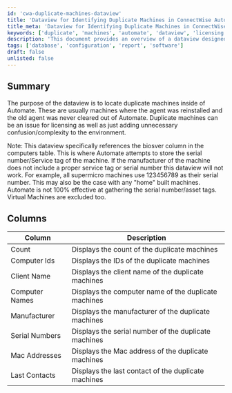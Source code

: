 ```yaml
---
id: 'cwa-duplicate-machines-dataview'
title: 'Dataview for Identifying Duplicate Machines in ConnectWise Automate'
title_meta: 'Dataview for Identifying Duplicate Machines in ConnectWise Automate'
keywords: ['duplicate', 'machines', 'automate', 'dataview', 'licensing']
description: 'This document provides an overview of a dataview designed to locate duplicate machines within ConnectWise Automate. It explains the importance of identifying duplicates, particularly in relation to licensing issues, and outlines the limitations regarding serial number retrieval from various manufacturers.'
tags: ['database', 'configuration', 'report', 'software']
draft: false
unlisted: false
---
```

## Summary

The purpose of the dataview is to locate duplicate machines inside of Automate. These are usually machines where the agent was reinstalled and the old agent was never cleared out of Automate. Duplicate machines can be an issue for licensing as well as just adding unnecessary confusion/complexity to the environment.

Note: This dataview specifically references the biosver column in the computers table. This is where Automate attempts to store the serial number/Service tag of the machine. If the manufacturer of the machine does not include a proper service tag or serial number this dataview will not work. For example, all supermicro machines use 123456789 as their serial number. This may also be the case with any "home" built machines. Automate is not 100% effective at gathering the serial number/asset tags. Virtual Machines are excluded too.

## Columns

| Column           | Description                                         |
|------------------|-----------------------------------------------------|
| Count            | Displays the count of the duplicate machines        |
| Computer Ids     | Displays the IDs of the duplicate machines          |
| Client Name      | Displays the client name of the duplicate machines   |
| Computer Names   | Displays the computer name of the duplicate machines |
| Manufacturer     | Displays the manufacturer of the duplicate machines  |
| Serial Numbers    | Displays the serial number of the duplicate machines  |
| Mac Addresses    | Displays the Mac address of the duplicate machines   |
| Last Contacts    | Displays the last contact of the duplicate machines  |


